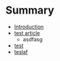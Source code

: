 # Summary

* [Introduction](README.md)
* [test article](test-article.md)
    * asdfasg
* [test](test.md)
* [teslaf](teslaf.md)

